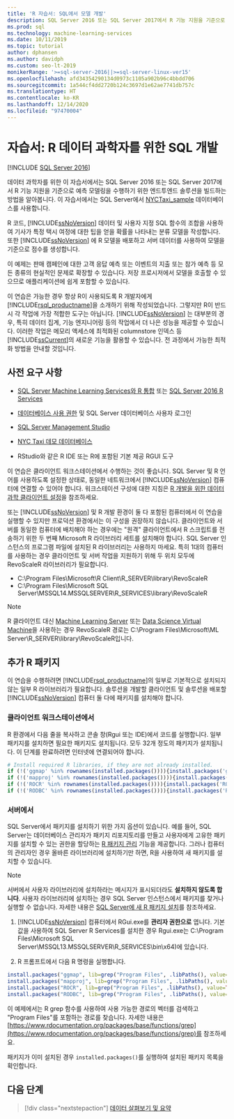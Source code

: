 ```yaml
---
title: 'R 자습서: SQL에서 모델 개발'
description: SQL Server 2016 또는 SQL Server 2017에서 R 기능 지원을 기준으로 예측 모델링을 수행하기 위한 엔드투엔드 솔루션을 빌드하는 방법을 알아봅니다.
ms.prod: sql
ms.technology: machine-learning-services
ms.date: 10/11/2019
ms.topic: tutorial
author: dphansen
ms.author: davidph
ms.custom: seo-lt-2019
monikerRange: '>=sql-server-2016||>=sql-server-linux-ver15'
ms.openlocfilehash: afd34354290134d0973c1105a902b96c4bbdd706
ms.sourcegitcommit: 1a544cf4dd2720b124c3697d1e62ae7741db757c
ms.translationtype: HT
ms.contentlocale: ko-KR
ms.lasthandoff: 12/14/2020
ms.locfileid: "97470004"
---
```

# <a name="tutorial-sql-development-for-r-data-scientists"></a>자습서: R 데이터 과학자를 위한 SQL 개발
[!INCLUDE [SQL Server 2016](../../includes/applies-to-version/sqlserver2016.md)]

데이터 과학자를 위한 이 자습서에서는 SQL Server 2016 또는 SQL Server 2017에서 R 기능 지원을 기준으로 예측 모델링을 수행하기 위한 엔드투엔드 솔루션을 빌드하는 방법을 알아봅니다. 이 자습서에서는 SQL Server에서 [NYCTaxi_sample](demo-data-nyctaxi-in-sql.md) 데이터베이스를 사용합니다. 

R 코드, [!INCLUDE[ssNoVersion](../../includes/ssnoversion-md.md)] 데이터 및 사용자 지정 SQL 함수의 조합을 사용하여 기사가 특정 택시 여정에 대한 팁을 얻을 확률을 나타내는 분류 모델을 작성합니다. 또한 [!INCLUDE[ssNoVersion](../../includes/ssnoversion-md.md)] 에 R 모델을 배포하고 서버 데이터를 사용하여 모델을 기준으로 점수를 생성합니다.

이 예제는 판매 캠페인에 대한 고객 응답 예측 또는 이벤트의 지출 또는 참가 예측 등 모든 종류의 현실적인 문제로 확장할 수 있습니다. 저장 프로시저에서 모델을 호출할 수 있으므로 애플리케이션에 쉽게 포함할 수 있습니다.

이 연습은 가능한 경우 항상 R이 사용되도록 R 개발자에게 [!INCLUDE[rsql_productname](../../includes/rsql-productname-md.md)]을 소개하기 위해 작성되었습니다. 그렇지만 R이 반드시 각 작업에 가장 적합한 도구는 아닙니다. [!INCLUDE[ssNoVersion](../../includes/ssnoversion-md.md)] 는 대부분의 경우, 특히 데이터 집계, 기능 엔지니어링 등의 작업에서 더 나은 성능을 제공할 수 있습니다.  이러한 작업은 메모리 액세스에 최적화된 columnstore 인덱스 등 [!INCLUDE[ssCurrent](../../includes/sscurrent-md.md)]의 새로운 기능을 활용할 수 있습니다. 전 과정에서 가능한 최적화 방법을 안내할 것입니다.

## <a name="prerequisites"></a>사전 요구 사항

+ [SQL Server Machine Learning Services와 R 통합](../install/sql-machine-learning-services-windows-install.md#verify-installation) 또는 [SQL Server 2016 R Services](../install/sql-r-services-windows-install.md)

+ [데이터베이스 사용 권한](../security/user-permission.md) 및 SQL Server 데이터베이스 사용자 로그인

+ [SQL Server Management Studio](../../ssms/download-sql-server-management-studio-ssms.md)

+ [NYC Taxi 데모 데이터베이스](demo-data-nyctaxi-in-sql.md)

+ RStudio와 같은 R IDE 또는 R에 포함된 기본 제공 RGUI 도구

이 연습은 클라이언트 워크스테이션에서 수행하는 것이 좋습니다. SQL Server 및 R 언어를 사용하도록 설정한 상태로, 동일한 네트워크에서 [!INCLUDE[ssNoVersion](../../includes/ssnoversion-md.md)] 컴퓨터에 연결할 수 있어야 합니다. 워크스테이션 구성에 대한 지침은 [R 개발을 위한 데이터 과학 클라이언트 설정](../r/set-up-a-data-science-client.md)을 참조하세요.

또는 [!INCLUDE[ssNoVersion](../../includes/ssnoversion-md.md)] 및 R 개발 환경이 둘 다 포함된 컴퓨터에서 이 연습을 실행할 수 있지만 프로덕션 환경에서는 이 구성을 권장하지 않습니다. 클라이언트와 서버를 동일한 컴퓨터에 배치해야 하는 경우에는 "원격" 클라이언트에서 R 스크립트를 전송하기 위한 두 번째 Microsoft R 라이브러리 세트를 설치해야 합니다. SQL Server 인스턴스의 프로그램 파일에 설치된 R 라이브러리는 사용하지 마세요. 특히 1대의 컴퓨터를 사용하는 경우 클라이언트 및 서버 작업을 지원하기 위해 두 위치 모두에 RevoScaleR 라이브러리가 필요합니다.

+ C:\Program Files\Microsoft\R Client\R_SERVER\library\RevoScaleR 
+ C:\Program Files\Microsoft SQL Server\MSSQL14.MSSQLSERVER\R_SERVICES\library\RevoScaleR

> [!NOTE]
> R 클라이언트 대신 [Machine Learning Server](/machine-learning-server/) 또는 [Data Science Virtual Machine](/azure/machine-learning/data-science-virtual-machine/)을 사용하는 경우 RevoScaleR 경로는 C:\Program Files\Microsoft\ML Server\R_SERVER\library\RevoScaleR입니다.

<a name="add-packages"></a>

## <a name="additional-r-packages"></a>추가 R 패키지

이 연습을 수행하려면 [!INCLUDE[rsql_productname](../../includes/rsql-productname-md.md)]의 일부로 기본적으로 설치되지 않는 일부 R 라이브러리가 필요합니다. 솔루션을 개발할 클라이언트 및 솔루션을 배포할 [!INCLUDE[ssNoVersion](../../includes/ssnoversion-md.md)] 컴퓨터 둘 다에 패키지를 설치해야 합니다.

### <a name="on-a-client-workstation"></a>클라이언트 워크스테이션에서

R 환경에서 다음 줄을 복사하고 콘솔 창(Rgui 또는 IDE)에서 코드를 실행합니다. 일부 패키지를 설치하면 필요한 패키지도 설치됩니다. 모두 32개 정도의 패키지가 설치됩니다. 이 단계를 완료하려면 인터넷에 연결되어야 합니다.
    
  ```R
  # Install required R libraries, if they are not already installed.
  if (!('ggmap' %in% rownames(installed.packages()))){install.packages('ggmap')}
  if (!('mapproj' %in% rownames(installed.packages()))){install.packages('mapproj')}
  if (!('ROCR' %in% rownames(installed.packages()))){install.packages('ROCR')}
  if (!('RODBC' %in% rownames(installed.packages()))){install.packages('RODBC')}
  ```

### <a name="on-the-server"></a>서버에서

SQL Server에서 패키지를 설치하기 위한 가지 옵션이 있습니다. 예를 들어, SQL Server는 데이터베이스 관리자가 패키지 리포지토리를 만들고 사용자에게 고유한 패키지를 설치할 수 있는 권한을 할당하는 [R 패키지 관리](../package-management/install-additional-r-packages-on-sql-server.md) 기능을 제공합니다. 그러나 컴퓨터의 관리자인 경우 올바른 라이브러리에 설치하기만 하면, R을 사용하여 새 패키지를 설치할 수 있습니다.

> [!NOTE]
> 서버에서 사용자 라이브러리에 설치하라는 메시지가 표시되더라도 **설치하지 않도록 합니다**. 사용자 라이브러리에 설치하는 경우 SQL Server 인스턴스에서 패키지를 찾거나 실행할 수 없습니다. 자세한 내용은 [SQL Server에 새 R 패키지 설치](../package-management/install-additional-r-packages-on-sql-server.md)를 참조하세요.

1. [!INCLUDE[ssNoVersion](../../includes/ssnoversion-md.md)] 컴퓨터에서 RGui.exe를 **관리자 권한으로** 엽니다.  기본값을 사용하여 SQL Server R Services를 설치한 경우 Rgui.exe는 C:\Program Files\Microsoft SQL Server\MSSQL13.MSSQLSERVER\R_SERVICES\bin\x64)에 있습니다.

2. R 프롬프트에서 다음 R 명령을 실행합니다.
  
  ```R
  install.packages("ggmap", lib=grep("Program Files", .libPaths(), value=TRUE)[1])
  install.packages("mapproj", lib=grep("Program Files", .libPaths(), value=TRUE)[1])
  install.packages("ROCR", lib=grep("Program Files", .libPaths(), value=TRUE)[1])
  install.packages("RODBC", lib=grep("Program Files", .libPaths(), value=TRUE)[1])
  ```
  이 예제에서는 R grep 함수를 사용하여 사용 가능한 경로의 벡터를 검색하고 "Program Files"를 포함하는 경로를 찾습니다. 자세한 내용은 [https://www.rdocumentation.org/packages/base/functions/grep](https://www.rdocumentation.org/packages/base/functions/grep)를 참조하세요.

  패키지가 이미 설치된 경우 `installed.packages()`를 실행하여 설치된 패키지 목록을 확인합니다.

## <a name="next-steps"></a>다음 단계

> [!div class="nextstepaction"]
> [데이터 살펴보기 및 요약](walkthrough-view-and-summarize-data-using-r.md)